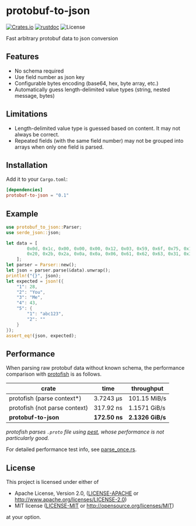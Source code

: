 # protobuf-to-json

[![Crates.io](https://img.shields.io/crates/v/protobuf-to-json.svg)](https://crates.io/crates/protobuf-to-json)
[![rustdoc](https://img.shields.io/badge/Doc-protobuf_to_json-green.svg)](https://docs.rs/protobuf-to-json/)
![License](https://img.shields.io/crates/l/protobuf_to_json.svg)

Fast arbitrary protobuf data to json conversion

## Features
* No schema required
* Use field number as json key
* Configurable bytes encoding (base64, hex, byte array, etc.)
* Automatically guess length-delimited value types (string, nested message, bytes)

## Limitations
* Length-delimited value type is guessed based on content. It may not always be correct.
* Repeated fields (with the same field number) may not be grouped into arrays when only one field is parsed.

## Installation
Add it to your `Cargo.toml`:

```toml
[dependencies]
protobuf-to-json = "0.1"
```

## Example

``` rust
use protobuf_to_json::Parser;
use serde_json::json;

let data = [
        0x0d, 0x1c, 0x00, 0x00, 0x00, 0x12, 0x03, 0x59, 0x6f, 0x75, 0x1a, 0x02, 0x4d, 0x65,
        0x20, 0x2b, 0x2a, 0x0a, 0x0a, 0x06, 0x61, 0x62, 0x63, 0x31, 0x32, 0x33, 0x12, 0x00,
    ];
let parser = Parser::new();
let json = parser.parse(&data).unwrap();
println!("{}", json);
let expected = json!({
    "1": 28,
    "2": "You",
    "3": "Me",
    "4": 43,
    "5": {
        "1": "abc123",
        "2": ""
    }
});
assert_eq!(json, expected);
```

## Performance

When parsing raw protobuf data without known schema, the performance comparison with [protofish](https://crates.io/crates/protofish) is as follows.

| crate | time | throughput |
|-----|-----|-----|
| protofish (parse context*) | 3.7243 µs | 101.15 MiB/s |
| protofish (not parse context) | 317.92 ns | 1.1571 GiB/s |
| **protobuf-to-json** | **172.50 ns** | **2.1326 GiB/s** |

*protofish parses `.proto` file using [pest](https://crates.io/crates/pest), whose performance is not particularly good.*

For detailed performance test info, see [parse_once.rs](./benches/parse_once.rs).

## License

This project is licensed under either of

 * Apache License, Version 2.0, ([LICENSE-APACHE](LICENSE-APACHE) or
   http://www.apache.org/licenses/LICENSE-2.0)
 * MIT license ([LICENSE-MIT](LICENSE-MIT) or
   http://opensource.org/licenses/MIT)

at your option.